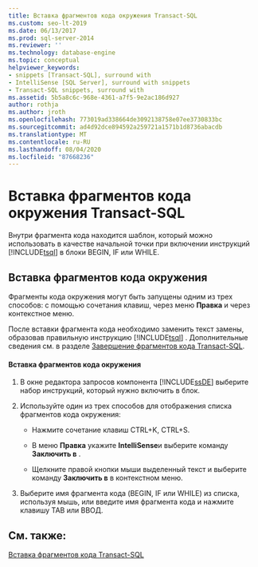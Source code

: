 ```yaml
---
title: Вставка фрагментов кода окружения Transact-SQL
ms.custom: seo-lt-2019
ms.date: 06/13/2017
ms.prod: sql-server-2014
ms.reviewer: ''
ms.technology: database-engine
ms.topic: conceptual
helpviewer_keywords:
- snippets [Transact-SQL], surround with
- IntelliSense [SQL Server], surround with snippets
- Transact-SQL snippets, surround with
ms.assetid: 5b5a8c6c-968e-4361-a7f5-9e2ac186d927
author: rothja
ms.author: jroth
ms.openlocfilehash: 773019ad338664de3092138758e07ee3730833bc
ms.sourcegitcommit: ad4d92dce894592a259721a1571b1d8736abacdb
ms.translationtype: MT
ms.contentlocale: ru-RU
ms.lasthandoff: 08/04/2020
ms.locfileid: "87668236"
---
```

# <a name="insert-surround-with-transact-sql-snippets"></a>Вставка фрагментов кода окружения Transact-SQL
  Внутри фрагмента кода находится шаблон, который можно использовать в качестве начальной точки при включении инструкций [!INCLUDE[tsql](../../includes/tsql-md.md)] в блоки BEGIN, IF или WHILE.  
  
## <a name="inserting-surround-with-snippets"></a>Вставка фрагментов кода окружения  
 Фрагменты кода окружения могут быть запущены одним из трех способов: с помощью сочетания клавиш, через меню **Правка** и через контекстное меню.  
  
 После вставки фрагмента кода необходимо заменить текст замены, образовав правильную инструкцию [!INCLUDE[tsql](../../includes/tsql-md.md)] . Дополнительные сведения см. в разделе [Завершение фрагментов кода Transact-SQL](complete-transact-sql-snippets.md).  
  
#### <a name="to-insert-a-surround-with-snippet"></a>Вставка фрагментов кода окружения  
  
1.  В окне редактора запросов компонента [!INCLUDE[ssDE](../../includes/ssde-md.md)] выберите набор инструкций, который нужно включить в блок.  
  
2.  Используйте один из трех способов для отображения списка фрагментов кода окружения:  
  
    -   Нажмите сочетание клавиш CTRL+K, CTRL+S.  
  
    -   В меню **Правка** укажите **IntelliSense**и выберите команду **Заключить в** .  
  
    -   Щелкните правой кнопки мыши выделенный текст и выберите команду **Заключить в** в контекстном меню.  
  
3.  Выберите имя фрагмента кода (BEGIN, IF или WHILE) из списка, используя мышь, или введите имя фрагмента кода и нажмите клавишу TAB или ВВОД.  
  
## <a name="see-also"></a>См. также:  
 [Вставка фрагментов кода Transact-SQL](insert-transact-sql-snippets.md)  
  
  
